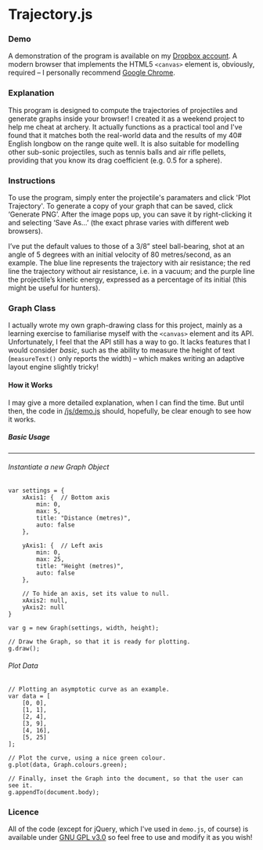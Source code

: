 Trajectory.js
=============

### Demo
A demonstration of the program is available on my [Dropbox account](http://dl.dropbox.com/u/42030209/rough/arrow/demo.html). A modern browser that implements the HTML5 `<canvas>` element is, obviously, required – I personally recommend [Google Chrome](https://www.google.com/chrome). 

### Explanation
This program is designed to compute the trajectories of projectiles and generate graphs inside your browser! I created it as a weekend project to help me cheat at archery. It actually functions as a practical tool and I've found that it matches both the real-world data and the results of my 40# English longbow on the range quite well. It is also suitable for modelling other sub-sonic projectiles, such as tennis balls and air rifle pellets, providing that you know its drag coefficient (e.g. 0.5 for a sphere).

### Instructions
To use the program, simply enter the projectile's paramaters and click 'Plot Trajectory'. To generate a copy of your graph that can be saved, click ‘Generate PNG’. After the image pops up, you can save it by right-clicking it and selecting ‘Save As…’ (the exact phrase varies with different web browsers).

I’ve put the default values to those of a 3/8” steel ball-bearing, shot at an angle of 5 degrees with an initial velocity of 80 metres/second, as an example. The blue line represents the trajectory with air resistance; the red line the trajectory without air resistance, i.e. in a vacuum; and the purple line the projectile’s kinetic energy, expressed as a percentage of its initial (this might be useful for hunters).

### Graph Class
I actually wrote my own graph-drawing class for this project, mainly as a learning exercise to familiarise myself with the `<canvas>` element and its API. Unfortunately, I feel that the API still has a way to go. It lacks features that I would consider *basic*, such as the ability to measure the height of text (`measureText()` only reports the width) – which makes writing an adaptive layout engine slightly tricky!

#### How it Works
I may give a more detailed explanation, when I can find the time. But until then, the code in [/js/demo.js](https://github.com/SamChristy/trajectory.js/blob/master/js/demo.js) should, hopefully, be clear enough to see how it works.

##### Basic Usage
*****************
###### Instantiate a new Graph Object
    var settings = {
        xAxis1: {  // Bottom axis
    		min: 0,
            max: 5,
            title: "Distance (metres)",
            auto: false
        },
        
        yAxis1: {  // Left axis
            min: 0,
            max: 25,
            title: "Height (metres)",
            auto: false
        },

        // To hide an axis, set its value to null.
        xAxis2: null,
        yAxis2: null
    }
    
    var g = new Graph(settings, width, height);
    
    // Draw the Graph, so that it is ready for plotting.
    g.draw();

###### Plot Data
    // Plotting an asymptotic curve as an example.
    var data = [
        [0, 0],
        [1, 1],
        [2, 4],
        [3, 9],
        [4, 16],
        [5, 25]
    ];
    
    // Plot the curve, using a nice green colour.
    g.plot(data, Graph.colours.green);
    
    // Finally, inset the Graph into the document, so that the user can see it.
    g.appendTo(document.body);

### Licence
All of the code (except for jQuery, which I've used in `demo.js`, of course) is available under [GNU GPL v3.0](http://www.gnu.org/licenses/gpl-3.0.html) so feel free to use and modify it as you wish!
    